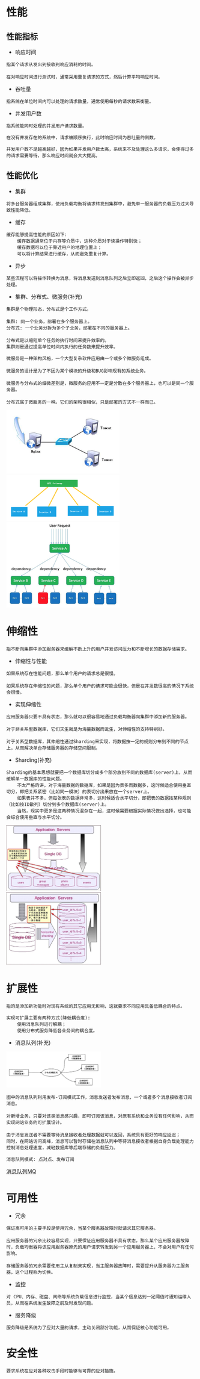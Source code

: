 # 性能


## 性能指标

- 响应时间

```
指某个请求从发出到接收到响应消耗的时间。

在对响应时间进行测试时，通常采用重复请求的方式，然后计算平均响应时间。
```

- 吞吐量

```
指系统在单位时间内可以处理的请求数量，通常使用每秒的请求数来衡量。
```

- 并发用户数

```
指系统能同时处理的并发用户请求数量。
```

```
在没有并发存在的系统中，请求被顺序执行，此时响应时间为吞吐量的倒数。
```

```
并发用户数不是越高越好，因为如果并发用户数太高，系统来不及处理这么多请求，会使得过多的请求需要等待，那么响应时间就会大大提高。
```


## 性能优化

- 集群

```
将多台服务器组成集群，使用负载均衡将请求转发到集群中，避免单一服务器的负载压力过大导致性能降低。
```

- 缓存

```
缓存能够提高性能的原因如下:
    缓存数据通常位于内存等介质中，这种介质对于读操作特别快；
    缓存数据可以位于靠近用户的地理位置上；
    可以将计算结果进行缓存，从而避免重复计算。
```

- 异步

```
某些流程可以将操作转换为消息，将消息发送到消息队列之后立即返回，之后这个操作会被异步处理。
```

- 集群、分布式、微服务(补充)

```
集群是个物理形态，分布式是个工作方式。

集群: 同一个业务，部署在多个服务器上。
分布式: 一个业务分拆为多个子业务，部署在不同的服务器上。

分布式是以缩短单个任务的执行时间来提升效率的。
集群则是通过提高单位时间内执行的任务数来提升效率。
```

```
微服务是一种架构风格，一个大型复杂软件应用由一个或多个微服务组成。

微服务的设计是为了不因为某个模块的升级和BUG影响现有的系统业务。

微服务与分布式的细微差别是，微服务的应用不一定是分散在多个服务器上，也可以是同一个服务器。

分布式属于微服务的一种。它们的架构很相似，只是部署的方式不一样而已。
```

<img src="../images/集群架构.png" width="60%" height="40%" alt="集群架构" />

<img src="../images/分布式架构.png" width="60%" height="40%" alt="分布式架构" />

<img src="../images/微服务架构.png" width="60%" height="40%" alt="微服务架构" />


# 伸缩性

```
指不断向集群中添加服务器来缓解不断上升的用户并发访问压力和不断增长的数据存储需求。
```

- 伸缩性与性能

```
如果系统存在性能问题，那么单个用户的请求总是很慢。

如果系统存在伸缩性的问题，那么单个用户的请求可能会很快，但是在并发数很高的情况下系统会很慢。
```

- 实现伸缩性

```
应用服务器只要不具有状态，那么就可以很容易地通过负载均衡器向集群中添加新的服务器。

对于非关系型数据库，它们天生就是为海量数据而诞生，对伸缩性的支持特别好。

对于关系型数据库，其伸缩性通过Sharding来实现，将数据按一定的规则分布到不同的节点上，从而解决单台存储服务器的存储空间限制。
```

- Sharding(补充)

```
Sharding的基本思想就要把一个数据库切分成多个部分放到不同的数据库(server)上，从而缓解单一数据库的性能问题。
    不太严格的讲，对于海量数据的数据库，如果是因为表多而数据多，这时候适合使用垂直切分，即把关系紧密（比如同一模块）的表切分出来放在一个server上。
    如果表并不多，但每张表的数据非常多，这时候适合水平切分，即把表的数据按某种规则（比如按ID散列）切分到多个数据库(server)上。
    当然，现实中更多是这两种情况混杂在一起，这时候需要根据实际情况做出选择，也可能会综合使用垂直与水平切分。
```

<img src="../images/SQL垂直切分.png" width="50%" height="40%" alt="垂直切分" />

<img src="../images/SQL水平切分.png" width="50%" height="40%" alt="水平切分" />


# 扩展性

```
指的是添加新功能时对现有系统的其它应用无影响，这就要求不同应用具备低耦合的特点。
```

```
实现可扩展主要有两种方式(降低耦合度):
    使用消息队列进行解耦；
    使用分布式服务降低各业务间的耦合度。
```

- 消息队列(补充)

<img src="../images/利用消息队列实现的事件驱动架构.png" width="50%" height="40%" alt="利用消息队列实现的事件驱动架构" />

```
图中的消息队列利用发布-订阅模式工作，消息发送者发布消息，一个或者多个消息接收者订阅消息。

对新增业务，只要对该类消息感兴趣，即可订阅该消息，对原有系统和业务没有任何影响，从而实现网站业务的可扩展设计。

由于消息发送者不需要等待消息接收者处理数据就可以返回，系统具有更好的响应延迟；
同时，在网站访问高峰，消息可以暂时存储在消息队列中等待消息接收者根据自身负载处理能力控制消息处理速度，减轻数据库等后端存储的负载压力。
```

```
消息队列模式: 点对点、发布订阅
```

[消息队列MQ](https://blog.csdn.net/HD243608836/article/details/80217591)


# 可用性

- 冗余

```
保证高可用的主要手段是使用冗余，当某个服务器故障时就请求其它服务器。

应用服务器的冗余比较容易实现，只要保证应用服务器不具有状态，那么某个应用服务器故障时，负载均衡器将该应用服务器原先的用户请求转发到另一个应用服务器上，不会对用户有任何影响。

存储服务器的冗余需要使用主从复制来实现，当主服务器故障时，需要提升从服务器为主服务器，这个过程称为切换。
```

- 监控

```
对 CPU、内存、磁盘、网络等系统负载信息进行监控，当某个信息达到一定阈值时通知运维人员，从而在系统发生故障之前及时发现问题。
```

- 服务降级

```
服务降级是系统为了应对大量的请求，主动关闭部分功能，从而保证核心功能可用。
```


# 安全性

```
要求系统在应对各种攻击手段时能够有可靠的应对措施。
```

